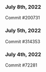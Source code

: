 ### July 8th, 2022

Commit #200731

### July 5th, 2022

Commit #314353


### July 4th, 2022

Commit #72281
